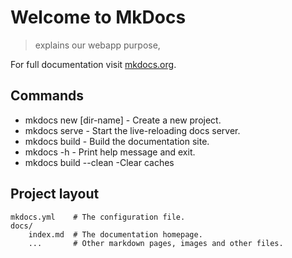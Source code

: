 # Welcome to MkDocs

>explains our webapp purpose, 

For full documentation visit [mkdocs.org](https://www.mkdocs.org).

## Commands

* mkdocs new [dir-name] - Create a new project.
* mkdocs serve - Start the live-reloading docs server.
* mkdocs build - Build the documentation site.
* mkdocs -h - Print help message and exit.
* mkdocs build --clean -Clear caches

## Project layout

    mkdocs.yml    # The configuration file.
    docs/
        index.md  # The documentation homepage.
        ...       # Other markdown pages, images and other files.